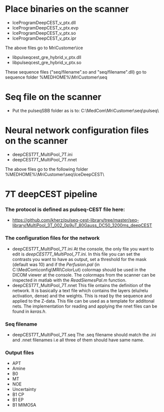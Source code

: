 # Place binaries on the scanner

* IceProgramDeepCEST_v_ptx.dll
* IceProgramDeepCEST_v_ptx.evp
* IceProgramDeepCEST_v_ptx.so
* IceProgramDeepCEST_v_ptx.ipr

The above files go to MriCustomer\ice

* libpulseqcest_gre_hybrid_v_ptx.dll
* libpulseqcest_gre_hybrid_v_ptx.so

These sequence files ("seq/filename".so and "seq/filename".dll) go to sequence folder %MEDHOME%\MriCustomer\seq

# Seq file on the scanner

* Put the pulseqSBB folder as is to: C:\MedCom\MriCustomer\seq\pulseq\

# Neural network configuration files on the scanner

* deepCEST7T_MultiPool_7T.ini
* deepCEST7T_MultiPool_7T.nnet

The above files go to the following folder
%MEDHOME%\MriCustomer\seq\IceDeepCEST\

# 7T deepCEST pipeline

### The protocol is defined as pulseq-CEST file  here:

* https://github.com/kherz/pulseq-cest-library/tree/master/seq-library/MultiPool_3T_002_0p9uT_80Gauss_DC50_3200ms_deepCEST

### The configuration files for the network

* deepCEST7T_MultiPool_7T.ini
At the console, the only file you want to edit is *deepCEST7T_MultiPool_7T.ini*. In this file you can set the contrasts you want to have as output, set a threshold for the mask (default was 10) and if the *Perfusion.pal* (in C:\MedCom\config\MRI\ColorLut) colormap should be used in the DICOM viewer at the console. The colormaps from the scanner can be inspected in matlab with the *ReadSiemesPal.m* function.
* deepCEST7T_MultiPool_7T.nnet
This file ontains the definition of the network. It is basically a text file which contains the layers (elu/relu activation, dense) and the weights. This is read by the sequence and applied to the Z-data. This file can be used as a template for additonal nets. The implementation for reading and applying the nnet files can be found in *keras.h*.

### Seq filename

* deepCEST7T_MultiPool_7T.seq
The .seq filename should match the .ini and .nnet filenames i.e all three of them should have same name.

### Output files

* APT
* Amine
* B0
* MT
* NOE
* Uncertainty
* B1 CP
* B1 EP
* B1 MIMOSA



